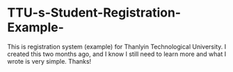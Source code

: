 # TTU-s-Student-Registration-Example-
This is registration system (example) for Thanlyin Technological University. I created this two months ago, and I know I still need to learn more and what I wrote is very simple. Thanks!
